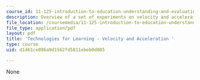 ```yaml
---
course_id: 11-125-introduction-to-education-understanding-and-evaluating-education-spring-2009
description: Overview of a set of experiments on velocity and acceleration.
file_location: /coursemedia/11-125-introduction-to-education-understanding-and-evaluating-education-spring-2009/d1461ce896a9d1562fd5811ebeb0d085_MIT11_125s09_cal_Week8_Physics_Lab02.pdf
file_type: application/pdf
layout: pdf
title: 'Technologies for Learning - Velocity and Acceleration '
type: course
uid: d1461ce896a9d1562fd5811ebeb0d085

---
```

None